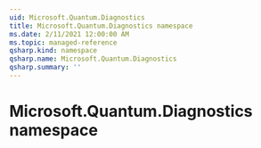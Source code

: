 ```yaml
---
uid: Microsoft.Quantum.Diagnostics
title: Microsoft.Quantum.Diagnostics namespace
ms.date: 2/11/2021 12:00:00 AM
ms.topic: managed-reference
qsharp.kind: namespace
qsharp.name: Microsoft.Quantum.Diagnostics
qsharp.summary: ''
---
```


# Microsoft.Quantum.Diagnostics namespace



